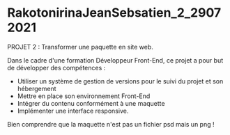 # RakotonirinaJeanSebsatien_2_29072021
PROJET 2 : Transformer une paquette en site web.

Dans le cadre d'une formation Développeur Front-End, ce projet a pour but de développer des compétences :
- Utiliser un système de gestion de versions pour le suivi du projet et son hébergement
- Mettre en place son environnement Front-End
- Intégrer du contenu conformément à une maquette
- Implémenter une interface responsive.

Bien comprendre que la maquette n'est pas un fichier psd mais un png !
